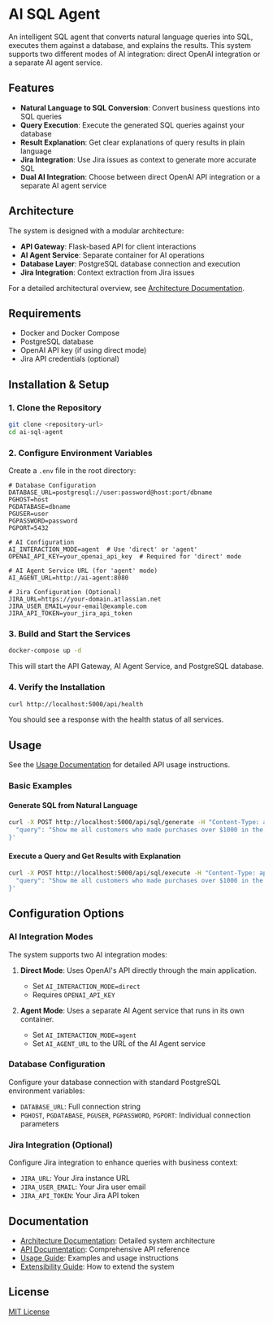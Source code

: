 # AI SQL Agent

An intelligent SQL agent that converts natural language queries into SQL, executes them against a database, and explains the results. This system supports two different modes of AI integration: direct OpenAI integration or a separate AI agent service.

## Features

- **Natural Language to SQL Conversion**: Convert business questions into SQL queries
- **Query Execution**: Execute the generated SQL queries against your database
- **Result Explanation**: Get clear explanations of query results in plain language
- **Jira Integration**: Use Jira issues as context to generate more accurate SQL
- **Dual AI Integration**: Choose between direct OpenAI API integration or a separate AI agent service

## Architecture

The system is designed with a modular architecture:

- **API Gateway**: Flask-based API for client interactions
- **AI Agent Service**: Separate container for AI operations
- **Database Layer**: PostgreSQL database connection and execution
- **Jira Integration**: Context extraction from Jira issues

For a detailed architectural overview, see [Architecture Documentation](docs/architecture.md).

## Requirements

- Docker and Docker Compose
- PostgreSQL database
- OpenAI API key (if using direct mode)
- Jira API credentials (optional)

## Installation & Setup

### 1. Clone the Repository

```bash
git clone <repository-url>
cd ai-sql-agent
```

### 2. Configure Environment Variables

Create a `.env` file in the root directory:

```
# Database Configuration
DATABASE_URL=postgresql://user:password@host:port/dbname
PGHOST=host
PGDATABASE=dbname
PGUSER=user
PGPASSWORD=password
PGPORT=5432

# AI Configuration
AI_INTERACTION_MODE=agent  # Use 'direct' or 'agent'
OPENAI_API_KEY=your_openai_api_key  # Required for 'direct' mode

# AI Agent Service URL (for 'agent' mode)
AI_AGENT_URL=http://ai-agent:8080

# Jira Configuration (Optional)
JIRA_URL=https://your-domain.atlassian.net
JIRA_USER_EMAIL=your-email@example.com
JIRA_API_TOKEN=your_jira_api_token
```

### 3. Build and Start the Services

```bash
docker-compose up -d
```

This will start the API Gateway, AI Agent Service, and PostgreSQL database.

### 4. Verify the Installation

```bash
curl http://localhost:5000/api/health
```

You should see a response with the health status of all services.

## Usage

See the [Usage Documentation](docs/usage.md) for detailed API usage instructions.

### Basic Examples

#### Generate SQL from Natural Language

```bash
curl -X POST http://localhost:5000/api/sql/generate -H "Content-Type: application/json" -d '{
  "query": "Show me all customers who made purchases over $1000 in the last month"
}'
```

#### Execute a Query and Get Results with Explanation

```bash
curl -X POST http://localhost:5000/api/sql/execute -H "Content-Type: application/json" -d '{
  "query": "Show me all customers who made purchases over $1000 in the last month"
}'
```

## Configuration Options

### AI Integration Modes

The system supports two AI integration modes:

1. **Direct Mode**: Uses OpenAI's API directly through the main application.
   - Set `AI_INTERACTION_MODE=direct`
   - Requires `OPENAI_API_KEY`

2. **Agent Mode**: Uses a separate AI Agent service that runs in its own container.
   - Set `AI_INTERACTION_MODE=agent`
   - Set `AI_AGENT_URL` to the URL of the AI Agent service

### Database Configuration

Configure your database connection with standard PostgreSQL environment variables:
- `DATABASE_URL`: Full connection string
- `PGHOST`, `PGDATABASE`, `PGUSER`, `PGPASSWORD`, `PGPORT`: Individual connection parameters

### Jira Integration (Optional)

Configure Jira integration to enhance queries with business context:
- `JIRA_URL`: Your Jira instance URL
- `JIRA_USER_EMAIL`: Your Jira user email
- `JIRA_API_TOKEN`: Your Jira API token

## Documentation

- [Architecture Documentation](docs/architecture.md): Detailed system architecture
- [API Documentation](docs/api.md): Comprehensive API reference
- [Usage Guide](docs/usage.md): Examples and usage instructions
- [Extensibility Guide](docs/extensibility.md): How to extend the system

## License

[MIT License](LICENSE)